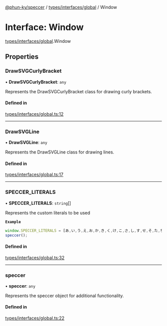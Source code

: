 [@phun-ky/speccer](../README.md) / [types/interfaces/global](../modules/types_interfaces_global.md) / Window

# Interface: Window

[types/interfaces/global](../modules/types_interfaces_global.md).Window

## Properties

### DrawSVGCurlyBracket

• **DrawSVGCurlyBracket**: `any`

Represents the DrawSVGCurlyBracket class for drawing curly brackets.

#### Defined in

[types/interfaces/global.ts:12](https://github.com/phun-ky/speccer/blob/main/src/types/interfaces/global.ts#L12)

___

### DrawSVGLine

• **DrawSVGLine**: `any`

Represents the DrawSVGLine class for drawing lines.

#### Defined in

[types/interfaces/global.ts:17](https://github.com/phun-ky/speccer/blob/main/src/types/interfaces/global.ts#L17)

___

### SPECCER\_LITERALS

• **SPECCER\_LITERALS**: `string`[]

Represents the custom literals to be used

**`Example`**

```js
window.SPECCER_LITERALS = [あ,い,う,え,お,か,き,く,け,こ,さ,し,す,せ,そ,た,ち,つ,て,と,な,に,ぬ,ね,の,は,ひ,ふ,へ,ほ,ま,み,む,め,も,や,ゆ,よ,ら,り,る,れ,ろ,わ,を];
speccer();
```

#### Defined in

[types/interfaces/global.ts:32](https://github.com/phun-ky/speccer/blob/main/src/types/interfaces/global.ts#L32)

___

### speccer

• **speccer**: `any`

Represents the speccer object for additional functionality.

#### Defined in

[types/interfaces/global.ts:22](https://github.com/phun-ky/speccer/blob/main/src/types/interfaces/global.ts#L22)
